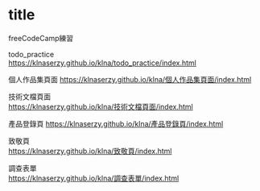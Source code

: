 # title
freeCodeCamp練習  

todo_practice    
https://klnaserzy.github.io/klna/todo_practice/index.html  

個人作品集頁面
https://klnaserzy.github.io/klna/個人作品集頁面/index.html  
  
技術文檔頁面  
https://klnaserzy.github.io/klna/技術文檔頁面/index.html  
  
產品登錄頁 
https://klnaserzy.github.io/klna/產品登錄頁/index.html  

致敬頁  
https://klnaserzy.github.io/klna/致敬頁/index.html  

調查表單  
https://klnaserzy.github.io/klna/調查表單/index.html  
